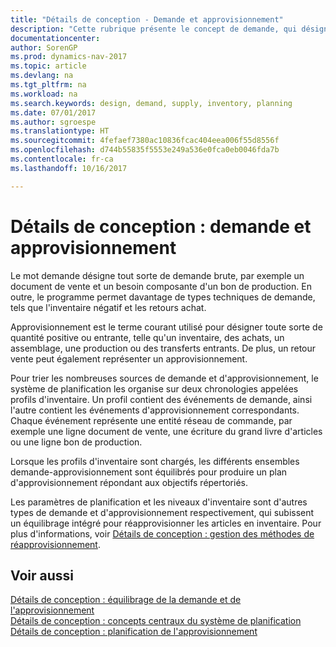 ```yaml
---
title: "Détails de conception - Demande et approvisionnement"
description: "Cette rubrique présente le concept de demande, qui désigne toute sorte de demande brute, par exemple un document de vente et un besoin composante d'un bon de production."
documentationcenter: 
author: SorenGP
ms.prod: dynamics-nav-2017
ms.topic: article
ms.devlang: na
ms.tgt_pltfrm: na
ms.workload: na
ms.search.keywords: design, demand, supply, inventory, planning
ms.date: 07/01/2017
ms.author: sgroespe
ms.translationtype: HT
ms.sourcegitcommit: 4fefaef7380ac10836fcac404eea006f55d8556f
ms.openlocfilehash: d744b55835f5553e249a536e0fca0eb0046fda7b
ms.contentlocale: fr-ca
ms.lasthandoff: 10/16/2017

---
```

# <a name="design-details-demand-and-supply"></a>Détails de conception : demande et approvisionnement
Le mot demande désigne tout sorte de demande brute, par exemple un document de vente et un besoin composante d'un bon de production. En outre, le programme permet davantage de types techniques de demande, tels que l'inventaire négatif et les retours achat.  
  
Approvisionnement est le terme courant utilisé pour désigner toute sorte de quantité positive ou entrante, telle qu'un inventaire, des achats, un assemblage, une production ou des transferts entrants. De plus, un retour vente peut également représenter un approvisionnement.  
  
Pour trier les nombreuses sources de demande et d'approvisionnement, le système de planification les organise sur deux chronologies appelées profils d'inventaire. Un profil contient des événements de demande, ainsi l'autre contient les événements d'approvisionnement correspondants. Chaque événement représente une entité réseau de commande, par exemple une ligne document de vente, une écriture du grand livre d'articles ou une ligne bon de production.  
  
Lorsque les profils d'inventaire sont chargés, les différents ensembles demande-approvisionnement sont équilibrés pour produire un plan d'approvisionnement répondant aux objectifs répertoriés.  
  
Les paramètres de planification et les niveaux d'inventaire sont d'autres types de demande et d'approvisionnement respectivement, qui subissent un équilibrage intégré pour réapprovisionner les articles en inventaire. Pour plus d'informations, voir [Détails de conception : gestion des méthodes de réapprovisionnement](design-details-handling-reordering-policies.md).  
  
## <a name="see-also"></a>Voir aussi  
[Détails de conception : équilibrage de la demande et de l'approvisionnement](design-details-balancing-demand-and-supply.md)   
[Détails de conception : concepts centraux du système de planification](design-details-central-concepts-of-the-planning-system.md)   
[Détails de conception : planification de l'approvisionnement](design-details-supply-planning.md)

